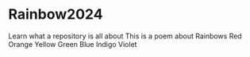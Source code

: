 # Rainbow2024
Learn what a repository is all about
This is a poem about Rainbows
Red
Orange
Yellow
Green
Blue
Indigo
Violet
